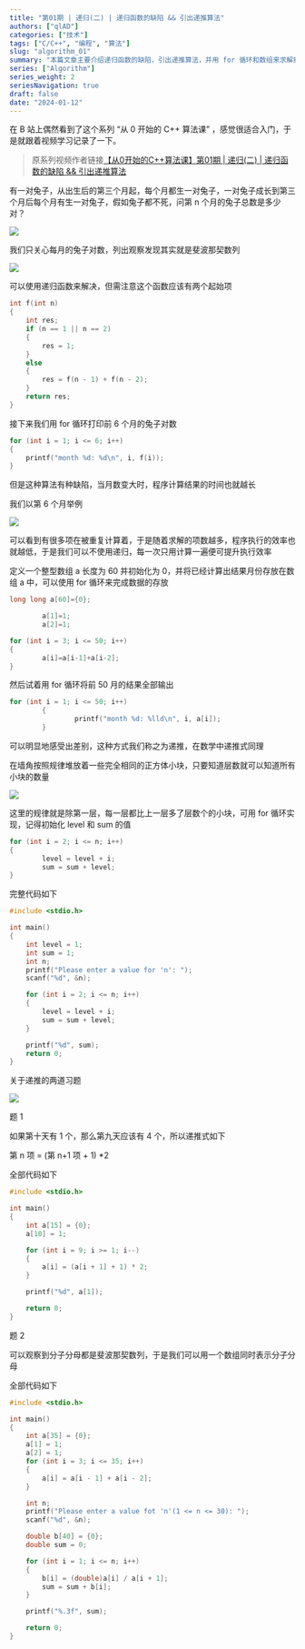 ```yaml
---
title: "第01期 | 递归(二) | 递归函数的缺陷 && 引出递推算法"
authors: ["qlAD"]
categories: ["技术"]
tags: ["C/C++", "编程", "算法"]
slug: "algorithm_01"
summary: "本篇文章主要介绍递归函数的缺陷，引出递推算法，并用 for 循环和数组来求解斐波那契数列和分数求和。"
series: ["Algorithm"]
series_weight: 2
seriesNavigation: true
draft: false
date: "2024-01-12"
---
```


在 B 站上偶然看到了这个系列 “从 0 开始的 C++ 算法课” ，感觉很适合入门，于是就跟着视频学习记录了一下。

> 原系列视频作者链接[【从0开始的C++算法课】第01期 | 递归(二) | 递归函数的缺陷 && 引出递推算法](https://www.bilibili.com/video/)

有一对兔子，从出生后的第三个月起，每个月都生一对兔子，一对兔子成长到第三个月后每个月有生一对兔子，假如兔子都不死，问第 n 个月的兔子总数是多少对？

![](https://s2.loli.net/2024/01/11/IkfVaEDWje2cRy6.png)

我们只关心每月的兔子对数，列出观察发现其实就是斐波那契数列

![](https://s2.loli.net/2024/01/11/mDyetXCY8VU3zcd.png)

可以使用递归函数来解决，但需注意这个函数应该有两个起始项

```C
int f(int n)
{
    int res;
    if (n == 1 || n == 2)
    {
        res = 1;
    }
    else
    {
        res = f(n - 1) + f(n - 2);
    }
    return res;
}
```

接下来我们用 for 循环打印前 6 个月的兔子对数

```C
for (int i = 1; i <= 6; i++)
{
    printf("month %d: %d\n", i, f(i));
}
```

但是这种算法有种缺陷，当月数变大时，程序计算结果的时间也就越长

我们以第 6 个月举例

![](https://s2.loli.net/2024/01/11/RGtHmanDsK81jVo.png)

可以看到有很多项在被重复计算着，于是随着求解的项数越多，程序执行的效率也就越低，于是我们可以不使用递归，每一次只用计算一遍便可提升执行效率

定义一个整型数组 a 长度为 60 并初始化为 0，并将已经计算出结果月份存放在数组 a 中，可以使用 for 循环来完成数据的存放

```C
long long a[60]={0};

        a[1]=1;
        a[2]=1;

for (int i = 3; i <= 50; i++)
{
        a[i]=a[i-1]+a[i-2];
}
```

然后试着用 for 循环将前 50 月的结果全部输出

```C
for (int i = 1; i <= 50; i++)
        {
                printf("month %d: %lld\n", i, a[i]);
        }
```

可以明显地感受出差别，这种方式我们称之为递推，在数学中递推式同理

在墙角按照规律堆放着一些完全相同的正方体小块，只要知道层数就可以知道所有小块的数量

![](https://s2.loli.net/2024/01/11/V76G2w1Bl3qkJOo.png)

这里的规律就是除第一层，每一层都比上一层多了层数个的小块，可用 for 循环实现，记得初始化 level 和 sum 的值

```C
for (int i = 2; i <= n; i++)
{
        level = level + i;
        sum = sum + level;
}
```

完整代码如下

```C
#include <stdio.h>

int main()
{
    int level = 1;
    int sum = 1;
    int n;
    printf("Please enter a value for 'n': ");
    scanf("%d", &n);

    for (int i = 2; i <= n; i++)
    {
        level = level + i;
        sum = sum + level;
    }

    printf("%d", sum);
    return 0;
}
```

关于递推的两道习题

![](https://s2.loli.net/2024/01/11/tknX3oZfglqxQA6.png)

题 1

如果第十天有 1 个，那么第九天应该有 4 个，所以递推式如下

第 n 项 = (第 n+1 项 + 1) \*2

全部代码如下

```C
#include <stdio.h>

int main()
{
    int a[15] = {0};
    a[10] = 1;

    for (int i = 9; i >= 1; i--)
    {
        a[i] = (a[i + 1] + 1) * 2;
    }

    printf("%d", a[1]);

    return 0;
}
```

题 2

可以观察到分子分母都是斐波那契数列，于是我们可以用一个数组同时表示分子分母

全部代码如下

```C
#include <stdio.h>

int main()
{
    int a[35] = {0};
    a[1] = 1;
    a[2] = 1;
    for (int i = 3; i <= 35; i++)
    {
        a[i] = a[i - 1] + a[i - 2];
    }

    int n;
    printf("Please enter a value fot 'n'(1 <= n <= 30): ");
    scanf("%d", &n);

    double b[40] = {0};
    double sum = 0;

    for (int i = 1; i <= n; i++)
    {
        b[i] = (double)a[i] / a[i + 1];
        sum = sum + b[i];
    }

    printf("%.3f", sum);

    return 0;
}
```

